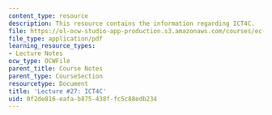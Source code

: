 ```yaml
---
content_type: resource
description: This resource contains the information regarding ICT4C.
file: https://ol-ocw-studio-app-production.s3.amazonaws.com/courses/ec-701j-d-lab-i-development-fall-2009/0f2de816eafab875438ffc5c88edb234_MITEC_701JF09_lec27_nb.pdf
file_type: application/pdf
learning_resource_types:
- Lecture Notes
ocw_type: OCWFile
parent_title: Course Notes
parent_type: CourseSection
resourcetype: Document
title: 'Lecture #27: ICT4C'
uid: 0f2de816-eafa-b875-438f-fc5c88edb234
---
```

